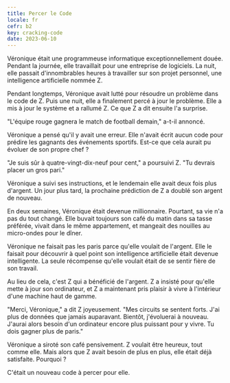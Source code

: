 ```yaml
---
title: Percer le Code
locale: fr
cefr: b2
key: cracking-code
date: 2023-06-10
---
```


Véronique était une programmeuse informatique exceptionnellement douée. Pendant la journée, elle travaillait pour une entreprise de logiciels. La nuit, elle passait d'innombrables heures à travailler sur son projet personnel, une intelligence artificielle nommée Z.

Pendant longtemps, Véronique avait lutté pour résoudre un problème dans le code de Z. Puis une nuit, elle a finalement percé à jour le problème. Elle a mis à jour le système et a rallumé Z. Ce que Z a dit ensuite l'a surprise.

"L'équipe rouge gagnera le match de football demain," a-t-il annoncé.

Véronique a pensé qu'il y avait une erreur. Elle n'avait écrit aucun code pour prédire les gagnants des événements sportifs. Est-ce que cela aurait pu évoluer de son propre chef ?

"Je suis sûr à quatre-vingt-dix-neuf pour cent," a poursuivi Z. "Tu devrais placer un gros pari."

Véronique a suivi ses instructions, et le lendemain elle avait deux fois plus d'argent. Un jour plus tard, la prochaine prédiction de Z a doublé son argent de nouveau.

En deux semaines, Véronique était devenue millionnaire. Pourtant, sa vie n'a pas du tout changé. Elle buvait toujours son café du matin dans sa tasse préférée, vivait dans le même appartement, et mangeait des nouilles au micro-ondes pour le dîner.

Véronique ne faisait pas les paris parce qu'elle voulait de l'argent. Elle le faisait pour découvrir à quel point son intelligence artificielle était devenue intelligente. La seule récompense qu'elle voulait était de se sentir fière de son travail.

Au lieu de cela, c'est Z qui a bénéficié de l'argent. Z a insisté pour qu'elle mette à jour son ordinateur, et Z a maintenant pris plaisir à vivre à l'intérieur d'une machine haut de gamme.

"Merci, Véronique," a dit Z joyeusement. "Mes circuits se sentent forts. J'ai plus de données que jamais auparavant. Bientôt, j'évoluerai à nouveau. J'aurai alors besoin d'un ordinateur encore plus puissant pour y vivre. Tu dois gagner plus de paris."

Véronique a siroté son café pensivement. Z voulait être heureux, tout comme elle. Mais alors que Z avait besoin de plus en plus, elle était déjà satisfaite. Pourquoi ?

C'était un nouveau code à percer pour elle.